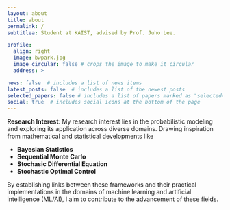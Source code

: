 ```yaml
---
layout: about
title: about
permalink: /
subtitlea: Student at KAIST, advised by Prof. Juho Lee.

profile:
  align: right
  image: bwpark.jpg
  image_circular: false # crops the image to make it circular
  address: >

news: false  # includes a list of news items
latest_posts: false  # includes a list of the newest posts
selected_papers: false # includes a list of papers marked as "selected={true}"
social: true  # includes social icons at the bottom of the page
---
```



**Research Interest**: My research interest lies in the probabilistic modeling and exploring its application across diverse domains. Drawing inspiration from mathematical and statistical developments like
- **Bayesian Statistics**
- **Sequential Monte Carlo**
- **Stochasic Differential Equation**
- **Stochastic Optimal Control**

By establishing links between these frameworks and their practical implementations in the domains of machine learning and artificial intelligence (ML/AI), I aim to contribute to the advancement of these fields.
